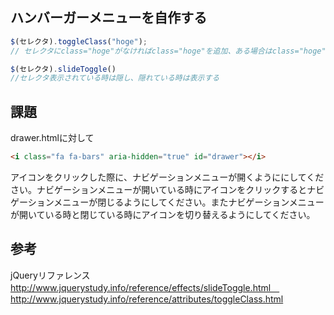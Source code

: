 ## ハンバーガーメニューを自作する

```js
$(セレクタ).toggleClass("hoge");
// セレクタにclass="hoge"がなければclass="hoge"を追加、ある場合はclass="hoge"を削除する

$(セレクタ).slideToggle()
//セレクタ表示されている時は隠し、隠れている時は表示する
```

## 課題
drawer.htmlに対して
```html
<i class="fa fa-bars" aria-hidden="true" id="drawer"></i>
```
アイコンをクリックした際に、ナビゲーションメニューが開くようににしてください。ナビゲーションメニューが開いている時にアイコンをクリックするとナビゲーションメニューが閉じるようにしてください。またナビゲーションメニューが開いている時と閉じている時にアイコンを切り替えるようにしてください。

## 参考
jQueryリファレンス
http://www.jquerystudy.info/reference/effects/slideToggle.html　
http://www.jquerystudy.info/reference/attributes/toggleClass.html
